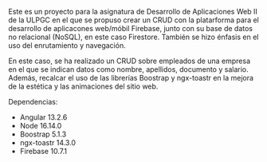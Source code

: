 Este es un proyecto para la asignatura de Desarrollo de Aplicaciones Web II de la ULPGC en el que se propuso crear un CRUD con la platarforma para el desarrollo de aplicacones web/móbil Firebase, junto con su base de datos no relacional (NoSQL), en este caso Firestore. También se hizo énfasis en el uso del enrutamiento y navegación. 

En este caso, se ha realizado un CRUD sobre empleados de una empresa en el que se indican datos como nombre, apellidos, documento y salario. Además, recalcar el uso de las librerías Boostrap y ngx-toastr en la mejora de la estética y las animaciones del sitio web.

Dependencias:

*   Angular 13.2.6
*   Node 16.14.0
*   Boostrap 5.1.3
*   ngx-toastr 14.3.0
*   Firebase 10.7.1
